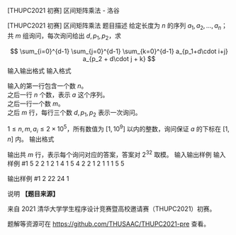 



[THUPC2021 初赛] 区间矩阵乘法 - 洛谷














[THUPC2021 初赛] 区间矩阵乘法
题目描述
给定长度为 $n$ 的序列 $a_1, a_2, \dots, a_n$；共 $m$ 组询问，每次询问给出 $d,p_1,p_2$，求

$$ \sum_{i=0}^{d-1} \sum_{j=0}^{d-1} \sum_{k=0}^{d-1} a_{p_1+d\cdot i+j} a_{p_2 + d\cdot j + k} $$
输入输出格式
输入格式

输入的第一行包含一个数 $n$。  
之后一行 $n$ 个数，表示 $a$ 这个序列。  
之后一行一个数 $m$。  
之后 $m$ 行，每行三个数 $d, p_1, p_2$ 表示一次询问。

$1 \le n, m, a_i \le 2 \times {10}^5$，所有数值为 $[1,{10}^9]$ 以内的整数，询问保证 $a$ 的下标在 $[1,n]$ 内。
输出格式

输出共 $m$ 行，表示每个询问对应的答案，答案对 $2^{32}$ 取模。
输入输出样例
输入样例 #1
5
2 2 1 2 1
4
1 5 4
2 2 1
2 1 1
1 5 5

输出样例 #1
2
22
24
1

说明
**【题目来源】**

来自 2021 清华大学学生程序设计竞赛暨高校邀请赛（THUPC2021）初赛。

题解等资源可在 <https://github.com/THUSAAC/THUPC2021-pre> 查看。






